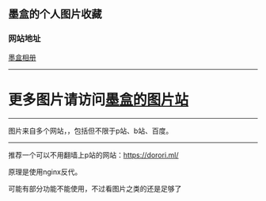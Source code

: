 ## 墨盒的个人图片收藏

### 网站地址

[墨盒相册](http://image.inkroom.cn/album/1/)


---- 
更多图片请访问[墨盒的图片站](http://image.inkroom.cn/album/1/)
=======
----- 

图片来自多个网站，，包括但不限于p站、b站、百度。


-----

推荐一个可以不用翻墙上p站的网站：https://dorori.ml/


原理是使用nginx反代。

可能有部分功能不能使用，不过看图片之类的还是足够了

